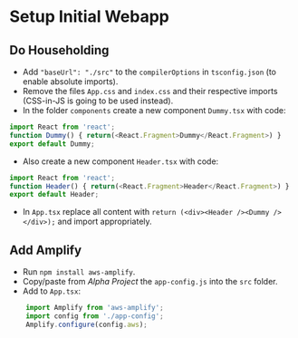# Setup Initial Webapp

## Do Householding
- Add `"baseUrl": "./src"` to the `compilerOptions` in `tsconfig.json` (to enable absolute imports).
- Remove the files `App.css` and `index.css` and their respective imports (CSS-in-JS is going to be used instead).
- In the folder `components` create a new component `Dummy.tsx` with code:
```javascript
import React from 'react';
function Dummy() { return(<React.Fragment>Dummy</React.Fragment>) }
export default Dummy;
```
- Also create a new component `Header.tsx` with code:
```javascript
import React from 'react';
function Header() { return(<React.Fragment>Header</React.Fragment>) }
export default Header;
```
- In `App.tsx` replace all content with `return (<div><Header /><Dummy /></div>);` and import appropriately.

## Add Amplify
- Run `npm install aws-amplify`.
- Copy/paste from *Alpha Project* the `app-config.js` into the `src` folder.
- Add to `App.tsx`:
```javascript
    import Amplify from 'aws-amplify';
    import config from './app-config';
    Amplify.configure(config.aws);
```
